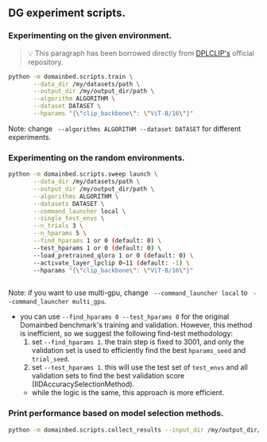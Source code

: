 ## DG experiment scripts.
### Experimenting on the given environment.
> 💡 This paragraph has been borrowed directly from [DPLCLIP's](https://github.com/shogi880/DPLCLIP/blob/master/README.md) official repository.
```sh    
python -m domainbed.scripts.train \
       --data_dir /my/datasets/path \
       --output_dir /my/output_dir/path \
       --algorithm ALGORITHM \
       --dataset DATASET \
       --hparams "{\"clip_backbone\": \"ViT-B/16\"}" 
```
Note: change ` --algorithms ALGORITHM --dataset DATASET` for different experiments.

### Experimenting on the random environments.
```sh
python -m domainbed.scripts.sweep launch \
       --data_dir /my/datasets/path \
       --output_dir /my/output_dir/path \
       --algorithms ALGORITHM \
       --datasets DATASET \
       --command_launcher local \
       --single_test_envs \
       --n_trials 3 \
       --n_hparams 5 \
       --find_hparams 1 or 0 (default: 0) \
       --test_hparams 1 or 0 (default: 0) \ 
       --load_pretrained_qlora 1 or 0 (default: 0) \
       --activate_layer_lpclip 0~11 (default: -1) \
       --hparams "{\"clip_backbone\": \"ViT-B/16\"}"
	
```
Note: if you want to use multi-gpu, change ` --command_launcher local` to ` --command_launcher multi_gpu`.
- you can use `--find_hparams 0 --test_hparams 0` for the original Domainbed benchmark's training and validation. However, this method is inefficient, so we suggest the following find-test methodology:
  1. set `--find_hparams 1`. the train step is fixed to 3001, and only the validation set is used to efficiently find the best `hparams_seed` and `trial_seed`.
  2. set `--test_hparams 1`. this will use the test set of `test_envs` and all validation sets to find the best validation score (IIDAccuracySelectionMethod).
  - while the logic is the same, this approach is more efficient.

### Print performance based on model selection methods.
```sh
python -m domainbed.scripts.collect_results --input_dir /my/output_dir/path/
```
